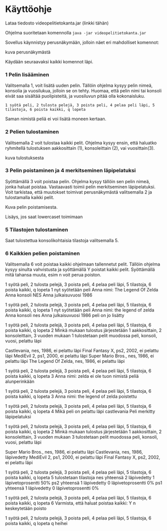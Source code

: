 # Käyttöohje

Lataa tiedosto videopelitietokanta.jar (linkki tähän)

Ohjelma suoritetaan komennolla 
`java -jar videopelitietokanta.jar`

Sovellus käynnistyy perusnäkymään, jolloin näet eri mahdolliset komennot:

kuva perusnäkymästä

Käydään seuraavaksi kaikki komennot läpi.

### 1 Pelin lisääminen
Valitsemalla 1, voit lisätä uuden pelin. Tällöin ohjelma kysyy pelin nimeä, konsolia ja vuosilukua, jolloin se on tehty. Huomaa, että pelin nimi tai konsoli eivät saa sisältää puolipisteitä, ja vuosiluvun pitää olla kokonaisluku.

    1 syötä peli, 2 tulosta pelejä, 3 poista peli, 4 pelaa peli läpi, 5 tilastoja, 6 poista kaikki, q lopeta

Saman nimistä peliä ei voi lisätä moneen kertaan.


### 2 Pelien tulostaminen
Valitsemalla 2 voit tulostaa kaikki pelit. Ohjelma kysyy ensin, että haluatko ryhmitellä tulostuksen aakkosittain (1), konsoleittain (2), vai vuosittain(3). 

kuva tulostuksesta

### 3 Pelin poistaminen ja  4 merkitseminen läpipelatuksi
Syöttämällä 3 voit poistaa pelin. Ohjelma kysyy tällöin sen pelin nimeä, jonka haluat poistaa. Vastaavasti toimii pelin merkitseminen läpipelatuksi. Voit tarkistaa, että muutokset toimivat perusnäkymästä valitsemalla 2 ja tulostamalla kaikki pelit.

Kuva pelin poistamisesta.

Lisäys, jos saat lowercaset toimimaan

### 5 Tilastojen tulostaminen
Saat tulostettua konsolikohtaisia tilastoja valitsemalla 5.

### 6 Kaikkien pelien poistaminen
Valitsemalla 6 voit poistaa kaikki ohjelmaan tallennetut pelit. Tällöin ohjelma kysyy sinulta vahvistusta ja syöttämällä Y poistat kaikki pelit. Syöttämällä mitä tahansa muuta, esim n voit perua poiston.


1 syötä peli, 2 tulosta pelejä, 3 poista peli, 4 pelaa peli läpi, 5 tilastoja, 6 poista kaikki, q lopeta
1
nyt syötetään peli
Anna nimi:
The Legend Of Zelda
Anna konsoli
NES
Anna julkaisuvuosi
1986

1 syötä peli, 2 tulosta pelejä, 3 poista peli, 4 pelaa peli läpi, 5 tilastoja, 6 poista kaikki, q lopeta
1
nyt syötetään peli
Anna nimi:
the legend of zelda
Anna konsoli
nes
Anna julkaisuvuosi
1986
peli on jo lisätty

1 syötä peli, 2 tulosta pelejä, 3 poista peli, 4 pelaa peli läpi, 5 tilastoja, 6 poista kaikki, q lopeta
2
Minkä mukaan tulostus järjestetään
1 aakkosittain, 2 konsoleittain, 3 vuoden mukaan
1
tulostetaan pelit muodossa
peli,   konsoli,   vuosi, pelattu läpi

Castlevania,  nes,  1986,  ei pelattu läpi
Final Fantasy X,  ps2,  2002,  ei pelattu läpi
MediEvil 2,  ps1,  2000,  ei pelattu läpi
Super Mario Bros.,  nes,  1986,  ei pelattu läpi
The Legend Of Zelda,  nes,  1986,  ei pelattu läpi

1 syötä peli, 2 tulosta pelejä, 3 poista peli, 4 pelaa peli läpi, 5 tilastoja, 6 poista kaikki, q lopeta
3
Anna nimi:
zelda
ei ole tuon nimistä peliä alunperinkään

1 syötä peli, 2 tulosta pelejä, 3 poista peli, 4 pelaa peli läpi, 5 tilastoja, 6 poista kaikki, q lopeta
3
Anna nimi:
the legend of zelda
poistettu

1 syötä peli, 2 tulosta pelejä, 3 poista peli, 4 pelaa peli läpi, 5 tilastoja, 6 poista kaikki, q lopeta
4
Mikä peli on pelattu läpi
castlevania
Peli merkitty läpipelatuksi

1 syötä peli, 2 tulosta pelejä, 3 poista peli, 4 pelaa peli läpi, 5 tilastoja, 6 poista kaikki, q lopeta
2
Minkä mukaan tulostus järjestetään
1 aakkosittain, 2 konsoleittain, 3 vuoden mukaan
3
tulostetaan pelit muodossa
peli,   konsoli,   vuosi, pelattu läpi

Super Mario Bros.,  nes,  1986,  ei pelattu läpi
Castlevania,  nes,  1986,  läpivedetty
MediEvil 2,  ps1,  2000,  ei pelattu läpi
Final Fantasy X,  ps2,  2002,  ei pelattu läpi

1 syötä peli, 2 tulosta pelejä, 3 poista peli, 4 pelaa peli läpi, 5 tilastoja, 6 poista kaikki, q lopeta
5
tulostetaan tilastoja
nes yhteensä 2 läpivedetty 1 läpivetoprosentti 50%
ps2 yhteensä 1 läpivedetty 0 läpivetoprosentti 0%
ps1 yhteensä 1 läpivedetty 0 läpivetoprosentti 0%

1 syötä peli, 2 tulosta pelejä, 3 poista peli, 4 pelaa peli läpi, 5 tilastoja, 6 poista kaikki, q lopeta
6
Varmista, että haluat poistaa kaikki: Y
n
keskeytetään poisto

1 syötä peli, 2 tulosta pelejä, 3 poista peli, 4 pelaa peli läpi, 5 tilastoja, 6 poista kaikki, q lopeta
q
heihei


